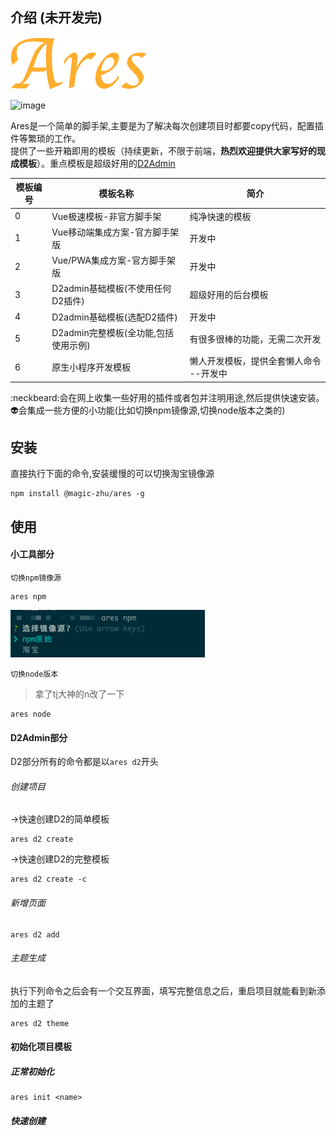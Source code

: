 ## 介绍 (未开发完)
![image](assets/Ares.png)



![image](https://img.shields.io/badge/Version-1.0.0-green.svg)

Ares是一个简单的脚手架,主要是为了解决每次创建项目时都要copy代码，配置插件等繁琐的工作。<br>
提供了一些开箱即用的模板（持续更新，不限于前端，**热烈欢迎提供大家写好的现成模板**）。重点模板是超级好用的[D2Admin](https://github.com/d2-projects/d2-admin)<br>

模板编号 | 模板名称|简介
---|---|---
0| Vue极速模板-非官方脚手架| 纯净快速的模板
1| Vue移动端集成方案-官方脚手架版|开发中
2| Vue/PWA集成方案-官方脚手架版|开发中
3| D2admin基础模板(不使用任何D2插件)|超级好用的后台模板
4| D2admin基础模板(选配D2插件)|开发中
5| D2admin完整模板(全功能,包括使用示例)|有很多很棒的功能，无需二次开发
6| 原生小程序开发模板| 懒人开发模板，提供全套懒人命令 --开发中
:neckbeard:会在网上收集一些好用的插件或者包并注明用途,然后提供快速安装。<br>
:alien:会集成一些方便的小功能(比如切换npm镜像源,切换node版本之类的)<br>

## 安装

直接执行下面的命令,安装缓慢的可以切换淘宝镜像源

```shell
npm install @magic-zhu/ares -g
```

## 使用

#### 小工具部分

`切换npm镜像源`
```shell
ares npm
```
![image](assets/npm.png)

`切换node版本`
>拿了tj大神的n改了一下
```shell
ares node
```
#### D2Admin部分

D2部分所有的命令都是以`ares d2`开头

###### 创建项目

->快速创建D2的简单模板
```shell
ares d2 create 
```
->快速创建D2的完整模板
```shell
ares d2 create -c
```
###### 新增页面

```shell
ares d2 add 
```

###### 主题生成

执行下列命令之后会有一个交互界面，填写完整信息之后，重启项目就能看到新添加的主题了

```shell
ares d2 theme 
```

#### 初始化项目模板


##### 正常初始化
```shell
ares init <name>
```
##### 快速创建
